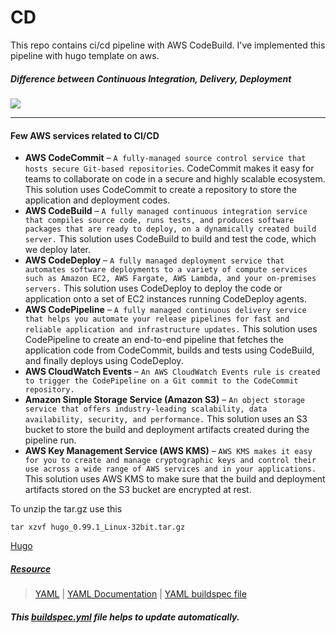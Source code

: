 # CD
This repo contains ci/cd pipeline with AWS CodeBuild. I've implemented this pipeline with hugo template on aws.

##### Difference between Continuous Integration, Delivery, Deployment
<img src = "https://www.saviantconsulting.com/images/blog/continuous-integration-continuous-delivery-and-continuous-deployment.gif">

---

#### Few AWS services related to CI/CD
- **AWS CodeCommit** – ```A fully-managed source control service that hosts secure Git-based repositories```. CodeCommit makes it easy for teams to collaborate on code in a secure and highly scalable ecosystem. This solution uses CodeCommit to create a repository to store the application and deployment codes.
- **AWS CodeBuild** – ```A fully managed continuous integration service that compiles source code, runs tests, and produces software packages that are ready to deploy, on a dynamically created build server.``` This solution uses CodeBuild to build and test the code, which we deploy later.
- **AWS CodeDeploy** – ```A fully managed deployment service that automates software deployments to a variety of compute services such as Amazon EC2, AWS Fargate, AWS Lambda, and your on-premises servers.``` This solution uses CodeDeploy to deploy the code or application onto a set of EC2 instances running CodeDeploy agents.
- **AWS CodePipeline** – ```A fully managed continuous delivery service that helps you automate your release pipelines for fast and reliable application and infrastructure updates.``` This solution uses CodePipeline to create an end-to-end pipeline that fetches the application code from CodeCommit, builds and tests using CodeBuild, and finally deploys using CodeDeploy.
- **AWS CloudWatch Events** – ```An AWS CloudWatch Events rule is created to trigger the CodePipeline on a Git commit to the CodeCommit repository.```
- **Amazon Simple Storage Service (Amazon S3)** – ```An object storage service that offers industry-leading scalability, data availability, security, and performance.``` This solution uses an S3 bucket to store the build and deployment artifacts created during the pipeline run.
- **AWS Key Management Service (AWS KMS)** – ```AWS KMS makes it easy for you to create and manage cryptographic keys and control their use across a wide range of AWS services and in your applications.``` This solution uses AWS KMS to make sure that the build and deployment artifacts stored on the S3 bucket are encrypted at rest.

To unzip the tar.gz use this 
```
tar xzvf hugo_0.99.1_Linux-32bit.tar.gz
````
[Hugo](https://github.com/gohugoio/hugo/releases)
##### [Resource](https://noahgift.github.io/cloud-data-analysis-at-scale/topics/continuous-delivery.html)
> [YAML](https://circleci.com/blog/what-is-yaml-a-beginner-s-guide/) | [YAML Documentation](https://yaml.org/spec/1.2.2/) | [YAML buildspec file](https://docs.aws.amazon.com/codebuild/latest/userguide/getting-started-create-build-spec-console.html)

##### This [buildspec.yml](https://github.com/Shakib-IO/CD/blob/main/buildspec.yml) file helps to update automatically.

